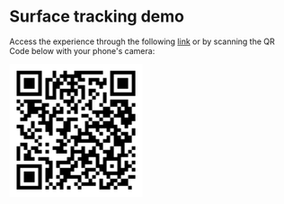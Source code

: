 # Surface tracking demo

Access the experience through the following [link](https://onirix-ar.github.io/aframe/surface-tracking/) or by scanning the QR Code below with your phone's camera:

![test-qr](test-qr.png)
